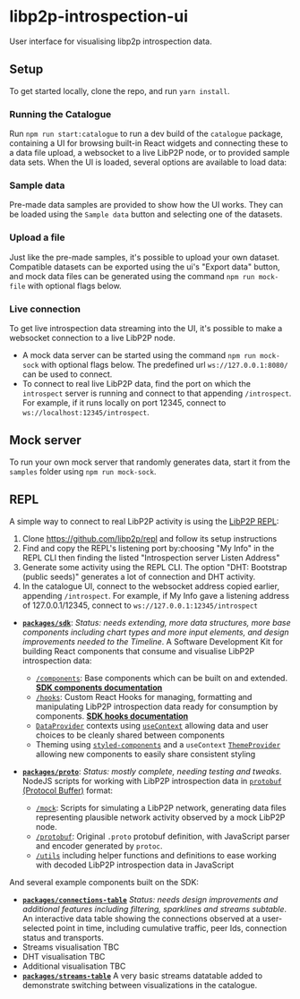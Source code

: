 # libp2p-introspection-ui

User interface for visualising libp2p introspection data.

## Setup

To get started locally, clone the repo, and run `yarn install`.

### Running the Catalogue

Run `npm run start:catalogue` to run a dev build of the `catalogue` package, containing a UI for browsing built-in React widgets and connecting these to a data file upload, a websocket to a live LibP2P node, or to provided sample data sets. When the UI is loaded, several options are available to load data:

### Sample data

Pre-made data samples are provided to show how the UI works. They can be loaded using the `Sample data` button and selecting one of the datasets.

### Upload a file

Just like the pre-made samples, it's possible to upload your own dataset. Compatible datasets can be exported using the ui's "Export data" button, and mock data files can be generated using the command `npm run mock-file` with optional flags below.

### Live connection

To get live introspection data streaming into the UI, it's possible to make a websocket connection to a live LibP2P node. 

 - A mock data server can be started using the command `npm run mock-sock` with optional flags below. The predefined url `ws://127.0.0.1:8080/` can be used to connect. 
 - To connect to real live LibP2P data, find the port on which the `introspect` server is running and connect to that appending `/introspect`. For example, if it runs locally on port 12345, connect to `ws://localhost:12345/introspect`.

## Mock server

To run your own mock server that randomly generates data, start it from the `samples` folder using `npm run mock-sock`.

## REPL

A simple way to connect to real LibP2P activity is using the [LibP2P REPL](https://github.com/libp2p/repl):

 1. Clone https://github.com/libp2p/repl and follow its setup instructions
 2. Find and copy the REPL's listening port by:choosing "My Info" in the REPL CLI then finding the listed "Introspection server Listen Address"
 3. Generate some activity using the REPL CLI. The option "DHT: Bootstrap (public seeds)" generates a lot of connection and DHT activity.
 4. In the catalogue UI, connect to the websocket address copied earlier, appending `/introspect`. For example, if My Info gave a listening address of 127.0.0.1/12345, connect to `ws://127.0.0.1:12345/introspect`




- [**`packages/sdk`**](tree/master/packages/sdk): _Status: needs extending, more data structures, more base components including chart types and more input elements, and design improvements needed to the Timeline_. A Software Development Kit for building React components that consume and visualise LibP2P introspection data:
  - [`/components`](tree/master/packages/sdk/components): Base components which can be built on and extended. [**SDK components documentation**](docs/sdk/components/index.md)
  - [`/hooks`](tree/master/packages/sdk/hooks): Custom React Hooks for managing, formatting and manipulating LibP2P introspection data ready for consumption by components. [**SDK hooks documentation**](docs/sdk/hooks/index.md)
  - [`DataProvider`](tree/master/packages/sdk/components/DataProvider) contexts using [`useContext`](https://reactjs.org/docs/hooks-reference.html#usecontext) allowing data and user choices to be cleanly shared between components
  - Theming using [`styled-components`](https://github.com/styled-components/styled-components) and a `useContext` [`ThemeProvider`](tree/master/packages/sdk/components/DataProvider) allowing new components to easily share consistent styling

- [**`packages/proto`**](tree/master/packages/proto): _Status: mostly complete, needing testing and tweaks_. NodeJS scripts for working with LibP2P introspection data in [`protobuf` (Protocol Buffer)](https://developers.google.com/protocol-buffers) format:
  - [`/mock`](tree/master/packages/proto/mock): Scripts for simulating a LibP2P network, generating data files representing plausible network activity observed by a mock LibP2P node.
  - [`/protobuf`](tree/master/packages/proto/protobuf): Original `.proto` protobuf definition, with JavaScript parser and encoder generated by `protoc`.
  - [`/utils`](tree/master/packages/proto/utils) including helper functions and definitions to ease working with decoded LibP2P introspection data in JavaScript


And several example components built on the SDK:

- [**`packages/connections-table`**](tree/master/packages/connections-table) _Status: needs design improvements and additional features including filtering, sparklines and streams subtable_. An interactive data table showing the connections observed at a user-selected point in time, including cumulative traffic, peer Ids, connection status and transports.
- Streams visualisation TBC
- DHT visualisation TBC
- Additional visualisation TBC
- [**`packages/streams-table`**](tree/master/packages/streams-table) A very basic streams datatable added to demonstrate switching between visualizations in the catalogue.
